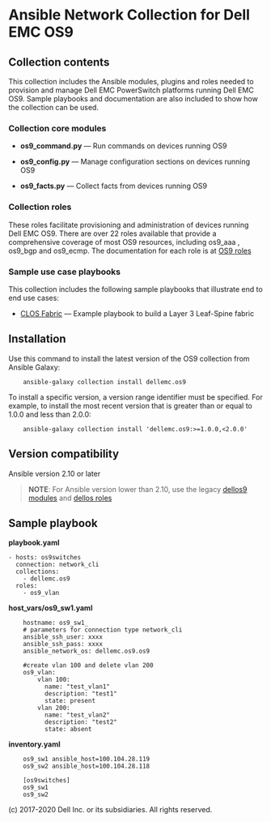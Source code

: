# Ansible Network Collection for Dell EMC OS9

## Collection contents

This collection includes the Ansible modules, plugins and roles needed to provision and manage Dell EMC PowerSwitch platforms running Dell EMC OS9. Sample playbooks and documentation are also included to show how the collection can be used.

### Collection core modules

- **os9_command.py** — Run commands on devices running OS9

- **os9_config.py** — Manage configuration sections on devices running OS9
  
- **os9_facts.py** — Collect facts from devices running OS9

### Collection roles

These roles facilitate provisioning and administration of devices running Dell EMC OS9. There are over 22 roles available that provide a comprehensive coverage of most OS9 resources, including os9_aaa , os9_bgp and os9_ecmp. The documentation for each role is at [OS9 roles](https://github.com/ansible-collections/dellemc.os9/blob/master/docs/roles.rst)

### Sample use case playbooks

This collection includes the following sample playbooks that illustrate end to end use cases:

- [CLOS Fabric](https://github.com/ansible-collections/dellemc.os9/blob/master/playbooks/clos_fabric_ebgp/README.md) — Example playbook to build a Layer 3 Leaf-Spine fabric

## Installation

Use this command to install the latest version of the OS9 collection from Ansible Galaxy:

```
    ansible-galaxy collection install dellemc.os9

```

To install a specific version, a version range identifier must be specified. For example, to install the most recent version that is greater than or equal to 1.0.0 and less than 2.0.0:

```
    ansible-galaxy collection install 'dellemc.os9:>=1.0.0,<2.0.0'

```

## Version compatibility

Ansible version 2.10 or later

> **NOTE**: For Ansible version lower than 2.10, use the legacy [dellos9 modules](https://ansible-dellos-docs.readthedocs.io/en/latest/modules.html#os9-modules) and [dellos roles](https://ansible-dellos-docs.readthedocs.io/en/latest/roles.html)

## Sample playbook

**playbook.yaml**

    - hosts: os9switches
      connection: network_cli
      collections:
        - dellemc.os9
      roles:
        - os9_vlan

**host_vars/os9_sw1.yaml**

```
    hostname: os9_sw1_
    # parameters for connection type network_cli
    ansible_ssh_user: xxxx
    ansible_ssh_pass: xxxx
    ansible_network_os: dellemc.os9.os9
    
    #create vlan 100 and delete vlan 200
    os9_vlan:
        vlan 100:
          name: "test_vlan1"
          description: "test1"
          state: present
        vlan 200:
          name: "test_vlan2"
          description: "test2"
          state: absent

```

**inventory.yaml**

```
    os9_sw1 ansible_host=100.104.28.119
    os9_sw2 ansible_host=100.104.28.118
    
    [os9switches]
    os9_sw1
    os9_sw2

```

(c) 2017-2020 Dell Inc. or its subsidiaries. All rights reserved.

